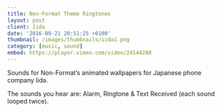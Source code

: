 ```yaml
---
title: Non-Format Theme Ringtones
layout: post
client: Iida
date: '2016-09-21 20:51:25 +0100'
thumbnail: /images/thumbnails/iida1.png
category: [music, sound]
embed: https://player.vimeo.com/video/24144288
---
```

Sounds for Non-Format’s animated wallpapers for Japanese phone company Iida.

The sounds you hear are:
Alarm, Ringtone & Text Received
(each sound looped twice).

